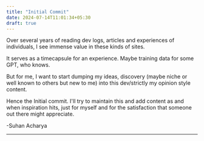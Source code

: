 ```yaml
---
title: "Initial Commit"
date: 2024-07-14T11:01:34+05:30
draft: true
---
```


Over several years of reading dev logs, articles and experiences of individuals, I see immense value in these kinds of sites. 

It serves as a timecapsule for an experience. Maybe training data for some GPT, who knows. 

But for me, I want to start dumping my ideas, discovery (maybe niche or well known to others but new to me) into this dev/strictly my opinion style content. 

Hence the Initial commit. I'll try to maintain this and add content as and when inspiration hits, just for myself and for the satisfaction that someone out there might appreciate. 

-Suhan Acharya

---
